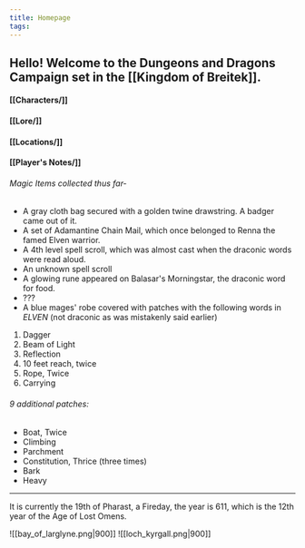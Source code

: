 ```yaml
---
title: Homepage
tags:
---
```

## Hello! Welcome to the Dungeons and Dragons Campaign set in the [[Kingdom of Breitek]].

#### [[Characters/]]
#### [[Lore/]]
#### [[Locations/]]
#### [[Player's Notes/]]

###### Magic Items collected thus far-
- A gray cloth bag secured with a golden twine drawstring. A badger came out of it.
- A set of Adamantine Chain Mail, which once belonged to Renna the famed Elven warrior.
- A 4th level spell scroll, which was almost cast when the draconic words were read aloud.
- An unknown spell scroll
- A glowing rune appeared on Balasar's Morningstar, the draconic word for food.
- ???
- A blue mages' robe covered with patches with the following words in *ELVEN* (not draconic as was mistakenly said earlier)
1. Dagger
2. Beam of Light
3. Reflection
4. 10 feet reach, twice
5. Rope, Twice
6. Carrying

###### 9 additional patches:
- Boat, Twice
- Climbing
- Parchment
- Constitution, Thrice (three times)
- Bark
- Heavy
---


It is currently the 19th of Pharast, a Fireday, the year is 611, which is the 12th year of the Age of Lost Omens.

![[bay_of_larglyne.png|900]]
![[loch_kyrgall.png|900]]